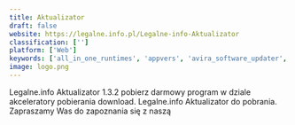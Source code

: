 ```yaml
---
title: Aktualizator
draft: false 
website: https://legalne.info.pl/Legalne-info-Aktualizator
classification: ['']
platform: ['Web']
keywords: ['all_in_one_runtimes', 'appvers', 'avira_software_updater', 'brothersoft_updater', 'channeladvisor', 'filehippo_app_manager', 'glarysoft_software_update', 'heimdal_security', 'just_install', 'kaspersky_software_updater', 'macupdate_desktop', 'ninite_updater', 'outdatefighter', 'patch_my_pc', 'r-updater', 'sumo', 'ubuntu_update_manager', 'updatestar', 'zero_install', 'pkgsrc']
image: logo.png
---
```

Legalne.info Aktualizator 1.3.2 pobierz darmowy program w dziale akceleratory pobierania download. Legalne.info Aktualizator do pobrania. Zapraszamy Was do zapoznania się z naszą
